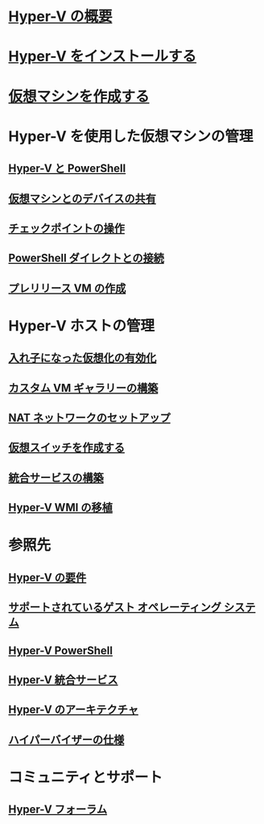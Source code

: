# [Hyper-V の概要](./about/index.md)
# [Hyper-V をインストールする](quick-start/enable-hyper-v.md)
# [仮想マシンを作成する](quick-start/quick-create-virtual-machine.md)

# Hyper-V を使用した仮想マシンの管理
## [Hyper-V と PowerShell](quick-start/try-hyper-v-powershell.md)
## [仮想マシンとのデバイスの共有](user-guide/enhanced-session-mode.md)
## [チェックポイントの操作](user-guide/checkpoints.md)
## [PowerShell ダイレクトとの接続](user-guide/powershell-direct.md)
## [プレリリース VM の作成](user-guide/create-pre-release-vm.md)

# Hyper-V ホストの管理
## [入れ子になった仮想化の有効化](user-guide/nested-virtualization.md)
## [カスタム VM ギャラリーの構築](user-guide/custom-gallery.md)
## [NAT ネットワークのセットアップ](user-guide/setup-nat-network.md)
## [仮想スイッチを作成する](quick-start/connect-to-network.md)
## [統合サービスの構築](user-guide/make-integration-service.md)
## [Hyper-V WMI の移植](user-guide/refactor-wmiv1-to-wmiv2.md)

# 参照先
## [Hyper-V の要件](reference/hyper-v-requirements.md)
## [サポートされているゲスト オペレーティング システム](about/supported-guest-os.md)
## [Hyper-V PowerShell](https://technet.microsoft.com/library/hh848559.aspx)
## [Hyper-V 統合サービス](reference/integration-services.md)
## [Hyper-V のアーキテクチャ](reference/hyper-v-architecture.md)
## [ハイパーバイザーの仕様](reference/tlfs.md)

# コミュニティとサポート
## [Hyper-V フォーラム](https://social.technet.microsoft.com/Forums/windowsserver/en-US/home?forum=winserverhyperv)
